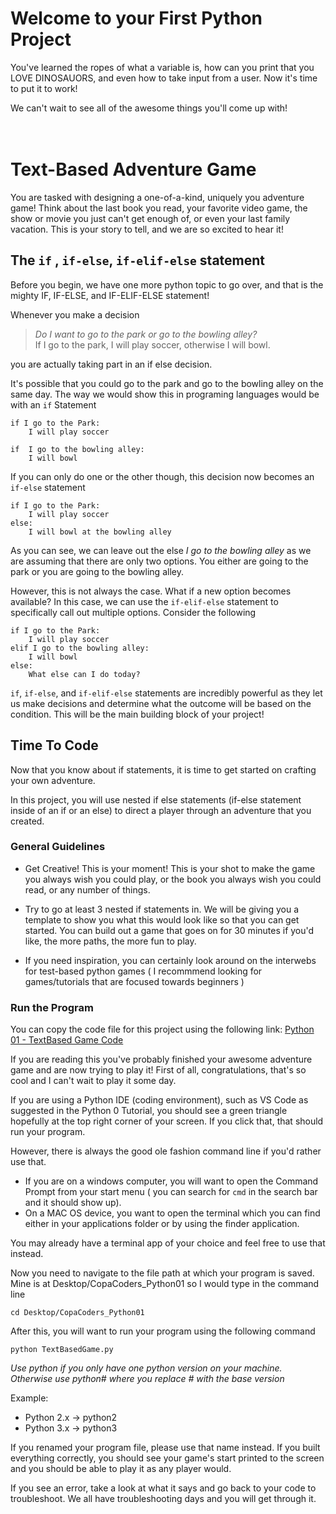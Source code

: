 # Welcome to your First Python Project
You've learned the ropes of what a variable is, how can you print that you LOVE DINOSAUORS, and even how to take input from a user. Now it's time to put it to work! 

We can't wait to see all of the awesome things you'll come up with!
<br />
<br />
<br />


# Text-Based Adventure Game 
You are tasked with designing a one-of-a-kind, uniquely you adventure game! Think about the last book you read, your favorite video game, the show or movie you just can't get enough of, or even your last family vacation. This is your story to tell, and we are so excited to hear it! 

## **The `if` , `if-else`, `if-elif-else` statement**
Before you begin, we have one more python topic to go over, and that is the mighty IF, IF-ELSE, and IF-ELIF-ELSE statement! 

Whenever you make a decision  
>_Do I want to go to the park or go to the bowling alley?_  
If I go to the park, I will play soccer, otherwise I will bowl. 

you are actually taking part in an if else decision. 

It's possible that you could go to the park and go to the bowling alley on the same day. The way we would show this in programing languages would be with an `if` Statement
```
if I go to the Park:
    I will play soccer

if  I go to the bowling alley:
    I will bowl
```
If you can only do one or the other though, this decision now becomes an `if-else` statement

```
if I go to the Park:
    I will play soccer
else:
    I will bowl at the bowling alley
```

As you can see, we can leave out the else _I go to the bowling alley_ as we are assuming that there are only two options. You either are going to the park or you are going to the bowling alley. 

However, this is not always the case. What if a new option becomes available? In this case, we can use the `if-elif-else` statement to specifically call out multiple options. Consider the following 
```
if I go to the Park:
    I will play soccer
elif I go to the bowling alley:
    I will bowl 
else:
    What else can I do today? 
```

`if`, `if-else`, and `if-elif-else` statements are incredibly powerful as they let us make decisions and determine what the outcome will be based on the condition. This will be the main building block of your project! 

## **Time To Code**
Now that you know about if statements, it is time to get started on crafting your own adventure. 

In this project, you will use nested if else statements (if-else statement inside of an if or an else) to direct a player through an adventure that you created. 

### General Guidelines 
- Get Creative! This is your moment! This is your shot to make the game you always wish you could play, or the book you always wish you could read, or any number of things. 

- Try to go at least 3 nested if statements in. We will be giving you a template to show you what this would look like so that you can get started. You can build out a game that goes on for 30 minutes if you'd like, the more paths, the more fun to play. 

- If you need inspiration, you can certainly look around on the interwebs for test-based python games ( I recommmend looking for games/tutorials that are focused towards beginners )

### Run the Program 
You can copy the code file for this project using the following link: [Python 01 - TextBased Game Code](https://github.com/copacoders/copacoders/raw/gh-pages/python/01-TextBasedGame.py)

If you are reading this you've probably finished your awesome adventure game and are now trying to play it! First of all, congratulations, that's so cool and I can't wait to play it some day. 

If you are using a Python IDE (coding environment), such as VS Code as suggested in the Python 0 Tutorial, you should see a green triangle hopefully at the top right corner of your screen. If you click that, that should run your program. 

However, there is always the good ole fashion command line if you'd rather use that. 

- If you are on a windows computer, you will want to open the Command Prompt from your start menu ( you can search for `cmd` in the search bar and it should show up). 
- On a MAC OS device, you want to open the terminal which you can find either in your applications folder or by using the finder application. 

You may already have a terminal app of your choice and feel free to use that instead. 

Now you need to navigate to the file path at which your program is saved. Mine is at Desktop/CopaCoders_Python01 so I would type in the command line
```
cd Desktop/CopaCoders_Python01
```
After this, you will want to run your program using the following command

```
python TextBasedGame.py
```
_Use python if you only have one python version on your machine. Otherwise use python# where you replace # with the base version_

Example:
- Python 2.x -> python2 
- Python 3.x -> python3


If you renamed your program file, please use that name instead. If you built everything correctly, you should see your game's start printed to the screen and you should be able to play it as any player would. 

If you see an error, take a look at what it says and go back to your code to troubleshoot. We all have troubleshooting days and you will get through it. 

